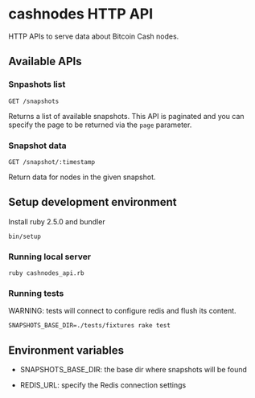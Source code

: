 # cashnodes HTTP API

HTTP APIs to serve data about Bitcoin Cash nodes.

## Available APIs

### Snpashots list

    GET /snapshots

Returns a list of available snapshots. This API is paginated and you can specify
the page to be returned via the `page` parameter.


### Snapshot data

    GET /snapshot/:timestamp

Return data for nodes in the given snapshot.


## Setup development environment

Install ruby 2.5.0 and bundler

    bin/setup

### Running local server

    ruby cashnodes_api.rb


### Running tests

WARNING: tests will connect to configure redis and flush its content.

    SNAPSHOTS_BASE_DIR=./tests/fixtures rake test

## Environment variables

- SNAPSHOTS_BASE_DIR: the base dir where snapshots will be found

- REDIS_URL: specify the Redis connection settings

